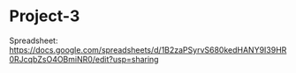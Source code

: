 # Project-3

Spreadsheet: https://docs.google.com/spreadsheets/d/1B2zaPSyrvS680kedHANY9I39HR0RJcqbZsO4OBmiNR0/edit?usp=sharing
